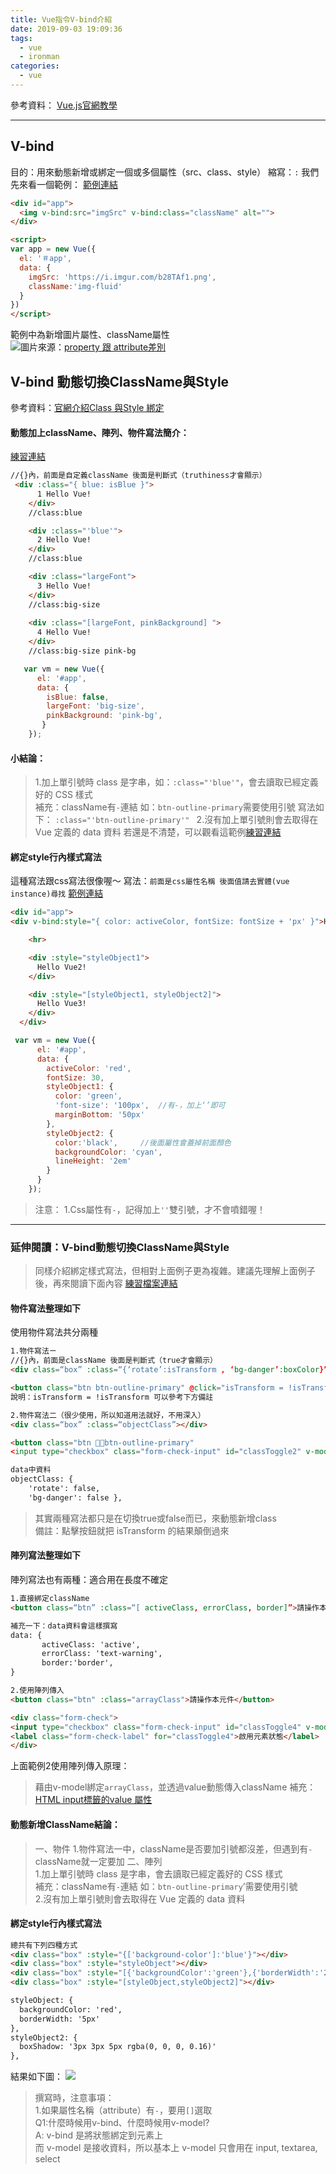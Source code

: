 ```yaml
---
title: Vue指令V-bind介紹
date: 2019-09-03 19:09:36
tags:
  - vue
  - ironman
categories:
  - vue
---
```


參考資料：
[Vue.js官網教學](https://cn.vuejs.org/v2/api/#v-bind)
<!-- more -->
---
## V-bind
目的：用來動態新增或綁定一個或多個屬性（src、class、style）
縮寫：`:`
我們先來看一個範例：
[範例連結](https://jsbin.com/koyixiguxe/edit?html,js,output)
```html
<div id="app">
  <img v-bind:src="imgSrc" v-bind:class="className" alt="">
</div>

<script>
var app = new Vue({
  el: '＃app',
  data: {
    imgSrc: 'https://i.imgur.com/b28TAf1.png',
    className:'img-fluid'
  }
})
</script>
```
範例中為新增圖片屬性、className屬性  
![](https://i.imgur.com/5pSLFO3.png)圖片來源：[property 跟 attribute差別](https://cythilya.github.io/2017/09/10/jquery-attr-vs-prop/) 

## V-bind 動態切換ClassName與Style
參考資料：[官網介紹Class 與Style 綁定](https://cn.vuejs.org/v2/guide/class-and-style.html)
#### 動態加上className、陣列、物件寫法簡介：   
[練習連結](https://codepen.io/chunwen/pen/bGbovrm?editors=1010#0)
```html
//{}內，前面是自定義className 後面是判斷式（truthiness才會顯示）
 <div :class="{ blue: isBlue }">
      1 Hello Vue!
    </div>
    //class:blue

    <div :class="'blue'">  
      2 Hello Vue!
    </div>
    //class:blue

    <div :class="largeFont">  
      3 Hello Vue!
    </div>
    //class:big-size 
                    
    <div :class="[largeFont, pinkBackground] "> 
      4 Hello Vue!
    </div>
    //class:big-size pink-bg
```
```javascript
   var vm = new Vue({
      el: '#app',
      data: {
        isBlue: false,
        largeFont: 'big-size',
        pinkBackground: 'pink-bg',
       }
    });
```

#### 小結論：
 
> 1.加上單引號時 class 是字串，如：`:class="'blue'"`，會去讀取已經定義好的 CSS 樣式  
> 補充：className有`-`連結 如：`btn-outline-primary`需要使用引號
寫法如下： `:class="'btn-outline-primary'" `
> 2.沒有加上單引號則會去取得在 Vue 定義的 data 資料 
若還是不清楚，可以觀看這範例[練習連結](https://codepen.io/chunwen/pen/RXQxYR?editors=1010) 

#### 綁定style行內樣式寫法
這種寫法跟css寫法很像喔～
寫法：`前面是css屬性名稱 後面值請去實體(vue instance)尋找` 
[範例連結](https://jsbin.com/hukafoleji/3/edit?html,js,output) 
```html
<div id="app">
<div v-bind:style="{ color: activeColor, fontSize: fontSize + 'px' }">Hello Vue1!</div>

    <hr>

    <div :style="styleObject1">
      Hello Vue2!
    </div>

    <div :style="[styleObject1, styleObject2]">
      Hello Vue3!
    </div>
  </div>

```
```javascript
 var vm = new Vue({
      el: '#app',
      data: {
        activeColor: 'red',
        fontSize: 30,
        styleObject1: {
          color: 'green',
          'font-size': '100px',  //有-，加上‘’即可
          marginBottom: '50px'
        },
        styleObject2: {
          color:'black',     //後面屬性會蓋掉前面顏色
          backgroundColor: 'cyan',
          lineHeight: '2em'
        }
      }
    });
```
>注意：
1.Css屬性有`-`，記得加上`''`雙引號，才不會噴錯喔！

- - - -
### 延伸閱讀：V-bind動態切換ClassName與Style
> 同樣介紹綁定樣式寫法，但相對上面例子更為複雜。建議先理解上面例子後，再來閱讀下面內容 
> [練習檔案連結](https://codepen.io/chunwen/pen/QepYbg) 
#### 物件寫法整理如下
使用物件寫法共分兩種  
```html
1.物件寫法ㄧ
//{}內，前面是className 後面是判斷式（true才會顯示）
<div class=“box” :class=“{‘rotate’:isTransform , ‘bg-danger’:boxColor}”></div>

<button class="btn btn-outline-primary" @click="isTransform = !isTransform">選轉物件</button>
說明：isTransform = !isTransform 可以參考下方備註

2.物件寫法二（很少使用，所以知道用法就好，不用深入）
<div class=“box” :class=“objectClass”></div>

<button class="btn btn-outline-primary"
<input type="checkbox" class="form-check-input" id="classToggle2" v-model="objectClass['bg-danger'] ">

data中資料
objectClass: {
    'rotate': false,
    'bg-danger': false },
```
> 其實兩種寫法都只是在切換true或false而已，來動態新增class  
> 備註：點擊按鈕就把 isTransform 的結果顛倒過來 

#### 陣列寫法整理如下
陣列寫法也有兩種：適合用在長度不確定  
```html
1.直接綁定className
<button class=“btn” :class=“[ activeClass, errorClass, border]”>請操作本元件</button>

補充一下：data資料會這樣撰寫
data: {
       activeClass: 'active',
       errorClass: 'text-warning',
       border:'border',
}

2.使用陣列傳入
<button class="btn" :class="arrayClass">請操作本元件</button>

<div class="form-check">
<input type="checkbox" class="form-check-input" id="classToggle4" v-model="arrayClass" value="active">
<label class="form-check-label" for="classToggle4">啟用元素狀態</label>
</div>
```
上面範例2使用陣列傳入原理：
> 藉由v-model綁定`arrayClass`，並透過value動態傳入className
> 補充：[HTML input標籤的value 屬性](https://www.w3school.com.cn/tags/att_input_value.asp)  

#### 動態新增ClassName結論：
> 一、物件
> 1.物件寫法一中，className是否要加引號都沒差，但遇到有`-`className就一定要加 
> 二、陣列   
> 1.加上單引號時 class 是字串，會去讀取已經定義好的 CSS 樣式  
> 補充：className有`-`連結 如：`btn-outline-primary`’需要使用引號  
> 2.沒有加上單引號則會去取得在 Vue 定義的 data 資料  

#### 綁定style行內樣式寫法
```html
總共有下列四種方式
<div class="box" :style="{['background-color']:'blue'}"></div>
<div class="box" :style="styleObject"></div>
<div class="box" :style="[{'backgroundColor':'green'},{'borderWidth':'20px'}]"></div>
<div class="box" :style="[styleObject,styleObject2]"></div>

styleObject: {
  backgroundColor: 'red',
  borderWidth: '5px'
},
styleObject2: {
  boxShadow: '3px 3px 5px rgba(0, 0, 0, 0.16)'
},
```
結果如下圖：
![](https://i.imgur.com/X5VhkMG.png)
> 撰寫時，注意事項：  
> 1.如果屬性名稱（attribute）有`-`，要用`[]`選取  
> Q1:什麼時候用v-bind、什麼時候用v-model?  
> A: v-bind 是將狀態綁定到元素上  
> 而 v-model 是接收資料，所以基本上 v-model 只會用在 input, textarea, select  


